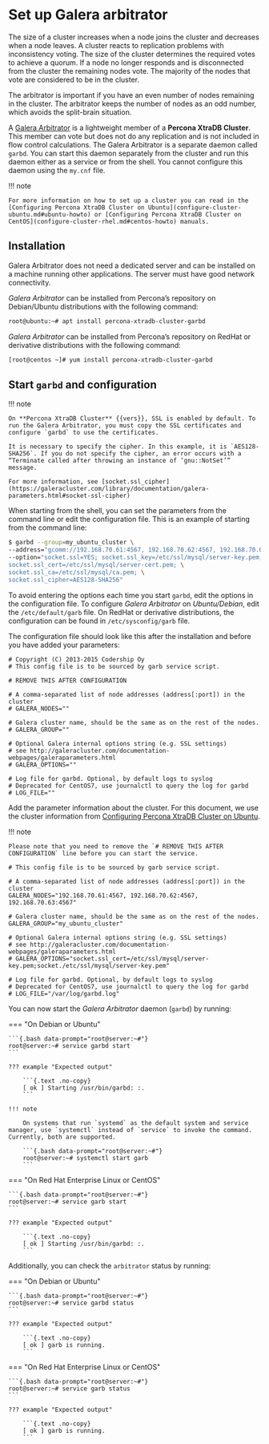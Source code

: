 # Set up Galera arbitrator

The size of a cluster increases when a node joins the cluster and decreases when a node leaves. A cluster reacts to replication problems with inconsistency voting. The size of the cluster determines the required votes to achieve a quorum. If a node no longer responds and is disconnected from the cluster the remaining nodes vote. The majority of the nodes that vote are considered to be in the cluster.

The arbitrator is important if you have an even number of nodes remaining in the cluster. The arbitrator keeps the number of nodes as an odd number, which avoids the split-brain situation.

A [Galera Arbitrator](https://galeracluster.com/library/documentation/arbitrator.html)
is a lightweight member of a **Percona XtraDB Cluster**. This member can vote but does not do any replication and is not included in flow control calculations. The Galera Arbitrator is a separate daemon called `garbd`. You can start this daemon separately from the cluster and run this daemon either as a service or from the shell. You cannot configure this daemon using the `my.cnf` file.

!!! note

    For more information on how to set up a cluster you can read in the
    [Configuring Percona XtraDB Cluster on Ubuntu](configure-cluster-ubuntu.md#ubuntu-howto) or [Configuring Percona XtraDB Cluster on CentOS](configure-cluster-rhel.md#centos-howto) manuals.

## Installation

Galera Arbitrator does not need a dedicated server and can be installed on a machine running other applications. The server must have good network connectivity.

*Galera Arbitrator* can be installed from Percona’s repository on Debian/Ubuntu distributions with the following command:

```{.bash data-prompt="root@ubuntu:~#"}
root@ubuntu:~# apt install percona-xtradb-cluster-garbd
```

*Galera Arbitrator* can be installed from Percona’s repository on RedHat or derivative distributions with the following command:

```{.bash data-prompt="[root@centos ~]#"}
[root@centos ~]# yum install percona-xtradb-cluster-garbd
```

## Start `garbd` and configuration

!!! note 

    On **Percona XtraDB Cluster** {{vers}}, SSL is enabled by default. To run the Galera Arbitrator, you must copy the SSL certificates and configure `garbd` to use the certificates.

    It is necessary to specify the cipher. In this example, it is `AES128-SHA256`. If you do not specify the cipher, an error occurs with a “Terminate called after throwing an instance of ‘gnu::NotSet’” message.

    For more information, see [socket.ssl_cipher](https://galeracluster.com/library/documentation/galera-parameters.html#socket-ssl-cipher)

When starting from the shell, you can set the parameters from the command line or edit the configuration file. This is an example of starting from the command line:

```{.bash data-prompt="$"}
$ garbd --group=my_ubuntu_cluster \
--address="gcomm://192.168.70.61:4567, 192.168.70.62:4567, 192.168.70.63:4567" \
--option="socket.ssl=YES; socket.ssl_key=/etc/ssl/mysql/server-key.pem; \
socket.ssl_cert=/etc/ssl/mysql/server-cert.pem; \
socket.ssl_ca=/etc/ssl/mysql/ca.pem; \
socket.ssl_cipher=AES128-SHA256"
```

To avoid entering the options each time you start `garbd`, edit the options in the configuration file. To configure *Galera Arbitrator* on *Ubuntu/Debian*, edit the `/etc/default/garb` file. On RedHat or derivative distributions, the configuration can be found in `/etc/sysconfig/garb` file.

The configuration file should look like this after the installation and before you have added your parameters:

```{.text .no-copy}
# Copyright (C) 2013-2015 Codership Oy
# This config file is to be sourced by garb service script.

# REMOVE THIS AFTER CONFIGURATION

# A comma-separated list of node addresses (address[:port]) in the cluster
# GALERA_NODES=""

# Galera cluster name, should be the same as on the rest of the nodes.
# GALERA_GROUP=""

# Optional Galera internal options string (e.g. SSL settings)
# see http://galeracluster.com/documentation-webpages/galeraparameters.html
# GALERA_OPTIONS=""

# Log file for garbd. Optional, by default logs to syslog
# Deprecated for CentOS7, use journalctl to query the log for garbd
# LOG_FILE=""
```

Add the parameter information about the cluster. For this document, we use the cluster information from [Configuring Percona XtraDB Cluster on Ubuntu](configure-cluster-ubuntu.md#ubuntu-howto).

!!! note

    Please note that you need to remove the `# REMOVE THIS AFTER
    CONFIGURATION` line before you can start the service.

```{.text .no-copy}
# This config file is to be sourced by garb service script.

# A comma-separated list of node addresses (address[:port]) in the cluster
GALERA_NODES="192.168.70.61:4567, 192.168.70.62:4567, 192.168.70.63:4567"

# Galera cluster name, should be the same as on the rest of the nodes.
GALERA_GROUP="my_ubuntu_cluster"

# Optional Galera internal options string (e.g. SSL settings)
# see http://galeracluster.com/documentation-webpages/galeraparameters.html
# GALERA_OPTIONS="socket.ssl_cert=/etc/ssl/mysql/server-key.pem;socket./etc/ssl/mysql/server-key.pem"

# Log file for garbd. Optional, by default logs to syslog
# Deprecated for CentOS7, use journalctl to query the log for garbd
# LOG_FILE="/var/log/garbd.log"
```

You can now start the *Galera Arbitrator* daemon (`garbd`) by running:

=== "On Debian or Ubuntu"

    ```{.bash data-prompt="root@server:~#"}
    root@server:~# service garbd start
    ```

    ??? example "Expected output"

        ```{.text .no-copy}
        [ ok ] Starting /usr/bin/garbd: :.
        ```

    !!! note 

        On systems that run `systemd` as the default system and service manager, use `systemctl` instead of `service` to invoke the command. Currently, both are supported.

        ```{.bash data-prompt="root@server:~#"}
        root@server:~# systemctl start garb
        ```

=== "On Red Hat Enterprise Linux or CentOS"

    ```{.bash data-prompt="root@server:~#"}
    root@server:~# service garb start
    ```

    ??? example "Expected output"

        ```{.text .no-copy}
        [ ok ] Starting /usr/bin/garbd: :.
        ```

Additionally, you can check the `arbitrator` status by running:

=== "On Debian or Ubuntu"

    ```{.bash data-prompt="root@server:~#"}
    root@server:~# service garbd status
    ```

    ??? example "Expected output"

        ```{.text .no-copy}
        [ ok ] garb is running.
        ```

=== "On Red Hat Enterprise Linux or CentOS"

    ```{.bash data-prompt="root@server:~#"}
    root@server:~# service garb status
    ```

    ??? example "Expected output"

        ```{.text .no-copy}
        [ ok ] garb is running.
        ```
